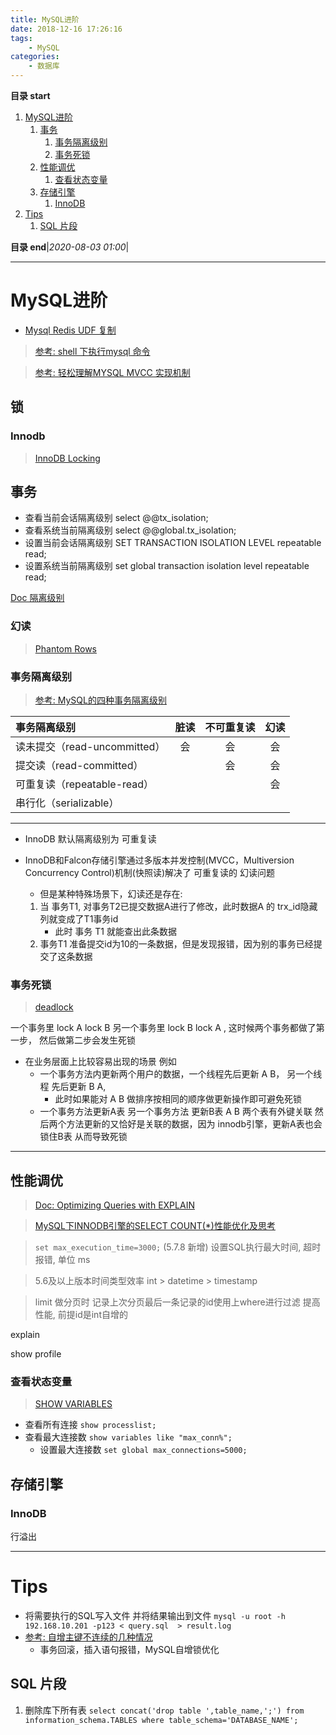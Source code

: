 ```yaml
---
title: MySQL进阶
date: 2018-12-16 17:26:16
tags: 
    - MySQL
categories: 
    - 数据库
---
```


**目录 start**

1. [MySQL进阶](#mysql进阶)
    1. [事务](#事务)
        1. [事务隔离级别](#事务隔离级别)
        1. [事务死锁](#事务死锁)
    1. [性能调优](#性能调优)
        1. [查看状态变量](#查看状态变量)
    1. [存储引擎](#存储引擎)
        1. [InnoDB](#innodb)
1. [Tips](#tips)
    1. [SQL 片段](#sql-片段)

**目录 end**|_2020-08-03 01:00_|
****************************************
# MySQL进阶

- [Mysql Redis UDF 复制](http://www.cnblogs.com/zhxilin/archive/2016/09/30/5923671.html)

> [参考: shell 下执行mysql 命令](http://www.cnblogs.com/wangkangluo1/archive/2012/04/27/2472898.html)

> [参考: 轻松理解MYSQL MVCC 实现机制](https://blog.csdn.net/whoamiyang/article/details/51901888#commentBox)  
## 锁
### Innodb
> [InnoDB Locking](https://dev.mysql.com/doc/refman/8.0/en/innodb-locking.html)

## 事务
- 查看当前会话隔离级别 select @@tx_isolation;
- 查看系统当前隔离级别 select @@global.tx_isolation;
- 设置当前会话隔离级别 SET TRANSACTION ISOLATION LEVEL repeatable read;
- 设置系统当前隔离级别 set global transaction isolation level repeatable read;

[Doc 隔离级别](https://dev.mysql.com/doc/refman/8.0/en/innodb-transaction-isolation-levels.html)

### 幻读
> [Phantom Rows](https://dev.mysql.com/doc/refman/8.0/en/innodb-next-key-locking.html)

### 事务隔离级别
> [参考: MySQL的四种事务隔离级别](https://www.cnblogs.com/huanongying/p/7021555.html)  

| 事务隔离级别 | 脏读 | 不可重复读 | 幻读
|:---|:---:|:---:|:---:|
| 读未提交（read-uncommitted）    | 会 | 会 | 会
| 提交读（read-committed）        |   | 会 | 会
| 可重复读（repeatable-read）     |   |    | 会
| 串行化（serializable） 	      |   |    | 

************************

- InnoDB 默认隔离级别为 可重复读

- InnoDB和Falcon存储引擎通过多版本并发控制(MVCC，Multiversion Concurrency Control)机制(快照读)解决了 可重复读的 幻读问题
    - 但是某种特殊场景下，幻读还是存在: 
    1. 当 事务T1, 对事务T2已提交数据A进行了修改，此时数据A 的 trx_id隐藏列就变成了T1事务id
        - 此时 事务 T1 就能查出此条数据
    1. 事务T1 准备提交id为10的一条数据，但是发现报错，因为别的事务已经提交了这条数据

### 事务死锁

> [deadlock](https://stackoverflow.com/questions/2332768/how-to-avoid-mysql-deadlock-found-when-trying-to-get-lock-try-restarting-trans)

一个事务里 lock A lock B 另一个事务里 lock B lock A , 这时候两个事务都做了第一步， 然后做第二步会发生死锁

- 在业务层面上比较容易出现的场景 例如
    - 一个事务方法内更新两个用户的数据，一个线程先后更新 A B， 另一个线程 先后更新 B A, 
        - 此时如果能对 A B 做排序按相同的顺序做更新操作即可避免死锁
    - 一个事务方法更新A表 另一个事务方法 更新B表 A B 两个表有外键关联 然后两个方法更新的又恰好是关联的数据，因为 innodb引擎，更新A表也会锁住B表 从而导致死锁

************************

## 性能调优
> [Doc: Optimizing Queries with EXPLAIN](https://dev.mysql.com/doc/refman/5.7/en/using-explain.html)

> [MySQL下INNODB引擎的SELECT COUNT(*)性能优化及思考](http://www.piaoyi.org/database/MySQL-INNODB-SELECT-COUNT.html)

> `set max_execution_time=3000;` (5.7.8 新增) 设置SQL执行最大时间, 超时报错, 单位 ms

> 5.6及以上版本时间类型效率 int > datetime > timestamp

> limit 做分页时 记录上次分页最后一条记录的id使用上where进行过滤 提高性能, 前提id是int自增的

explain 

show profile

### 查看状态变量
> [ SHOW VARIABLES](https://dev.mysql.com/doc/refman/5.7/en/show-variables.html)  

- 查看所有连接 `show processlist;`
- 查看最大连接数 `show variables like "max_conn%";`
    - 设置最大连接数 `set global max_connections=5000;`

## 存储引擎
### InnoDB
行溢出

*****************************

# Tips
- 将需要执行的SQL写入文件 并将结果输出到文件 `mysql -u root -h 192.168.10.201 -p123 < query.sql  > result.log`
- [参考: 自增主键不连续的几种情况](https://cloud.tencent.com/developer/article/1634218)  
    - 事务回滚，插入语句报错，MySQL自增锁优化

## SQL 片段

1. 删除库下所有表 `select concat('drop table ',table_name,';') from information_schema.TABLES where table_schema='DATABASE_NAME';`
